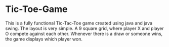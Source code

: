 # Tic-Toe-Game
This is a fully functional Tic-Tac-Toe game created using java and java swing. The layout is very simple. A 9 square grid, where player X and player O compete against each other. Whenever there is a draw or someone wins, the game displays which player won.


